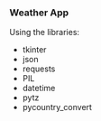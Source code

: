 ### Weather App
Using the libraries:    
* tkinter
* json
* requests
* PIL
* datetime
* pytz
* pycountry_convert
